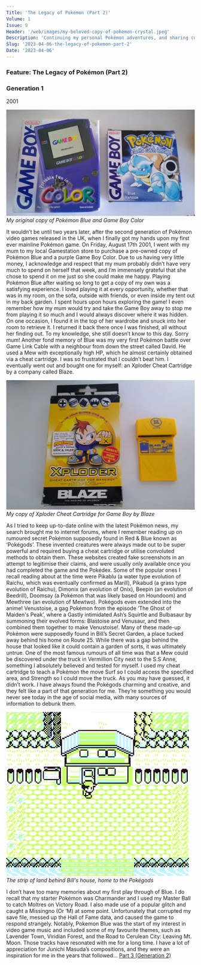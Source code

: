 ```yaml
---
Title: 'The Legacy of Pokémon (Part 2)'
Volume: 1
Issue: 9
Header: '/web/images/my-beloved-copy-of-pokemon-crystal.jpeg'
Description: 'Continuing my personal Pokémon adventures, and sharing current Pokémon news stories.'
Slug: '2023-04-06-the-legacy-of-pokemon-part-2'
Date: '2023-04-06'
---
```

### Feature: The Legacy of Pokémon (Part 2)
### Generation 1
2001

[![My original copy of Pokémon Blue and Game Boy Color](/web/images/my-original-copy-of-pokemon-blue-and-game-boy-color.jpeg)](/web/images/my-original-copy-of-pokemon-blue-and-game-boy-color.jpeg)*My original copy of Pokémon Blue and Game Boy Color*

It wouldn’t be until two years later, after the second generation of Pokémon video games released in the UK, when I finally got my hands upon my first ever mainline Pokémon game. On Friday, August 17th 2001, I went with my mum to my local Gamestation store to purchase a pre-owned copy of Pokémon Blue and a purple Game Boy Color. Due to us having very little money, I acknowledge and respect that my mum probably didn’t have very much to spend on herself that week, and I’m immensely grateful that she chose to spend it on me just so she could make me happy.
Playing Pokémon Blue after waiting so long to get a copy of my own was a satisfying experience. I loved playing it at every opportunity, whether that was in my room, on the sofa, outside with friends, or even inside my tent out in my back garden. I spent hours upon hours exploring the game! I even remember how my mum would try and take the Game Boy away to stop me from playing it so much and I would always discover where it was hidden. On one occasion, I found it in the top of her wardrobe and snuck into her room to retrieve it. I returned it back there once I was finished, all without her finding out. To my knowledge, she still doesn’t know to this day. Sorry mum!
Another fond memory of Blue was my very first Pokémon battle over Game Link Cable with a neighbour from down the street called David. He used a Mew with exceptionally high HP, which he almost certainly obtained via a cheat cartridge. I was so frustrated that I couldn’t beat him. I eventually went out and bought one for myself: an Xploder Cheat Cartridge by a company called Blaze.

[![My copy of Xploder Cheat Cartridge for Game Boy by Blaze](/web/images/my-copy-of-xploder-cheat-cartridge-for-game-boy-by-blaze.jpeg)](/web/images/my-copy-of-xploder-cheat-cartridge-for-game-boy-by-blaze.jpeg)*My copy of Xploder Cheat Cartridge for Game Boy by Blaze*

As I tried to keep up-to-date online with the latest Pokémon news, my search brought me to internet forums, where I remember reading up on rumoured secret Pokémon supposedly found in Red & Blue known as ‘Pokégods’. These invented creatures were always made out to be super powerful and required buying a cheat cartridge or utilise convoluted methods to obtain them. These websites created fake screenshots in an attempt to legitimise their claims, and were usually only available once you had completed the game and the Pokédex.
Some of the popular ones I recall reading about at the time were Pikablu (a water type evolution of Raichu, which was eventually confirmed as Marill), Pikabud (a grass type evolution of Raichu), Dimonix (an evolution of Onix), Beepin (an evolution of Beedrill), Doomsay (a Pokémon that was likely based on Houndoom) and Mewthree (an evolution of Mewtwo). Pokégods even extended into the anime! Venustoise, a gag Pokémon from the episode ‘The Ghost of Maiden's Peak’, where a Gastly intimidated Ash’s Squirtle and Bulbasaur by summoning their evolved forms: Blastoise and Venusaur, and then combined them together to make Venustoise!. Many of these made-up Pokémon were supposedly found in Bill’s Secret Garden, a place tucked away behind his home on Route 25. While there was a gap behind the house that looked like it could contain a garden of sorts, it was ultimately untrue.
One of the most famous rumours of all time was that a Mew could be discovered under the truck in Vermillion City next to the S.S Anne, something I absolutely believed and tested for myself. I used my cheat cartridge to teach a Pokémon the move Surf so I could access the specified area, and Strength so I could move the truck. As you may have guessed, it didn’t work. I have always found the Pokégods charming and creative, and they felt like a part of that generation for me. They’re something you would never see today in the age of social media, with many sources of information to debunk them.

[![The strip of land behind Bill's house, home to the Pokégods](/web/images/the-strip-of-land-behind-bills-house-home-to-the-pokegods.png)](/web/images/the-strip-of-land-behind-bills-house-home-to-the-pokegods.png)*The strip of land behind Bill's house, home to the Pokégods*

I don’t have too many memories about my first play through of Blue. I do recall that my starter Pokémon was Charmander and I used my Master Ball to catch Moltres on Victory Road. I also made use of a popular glitch and caught a Missingno (Or ‘M) at some point. Unfortunately that corrupted my save file, messed up the Hall of Fame data, and caused the game to respond strangely.
Notably, Pokemon Blue was the start of my interest in video game music and included some of my favourite themes, such as Lavender Town, Viridian Forest, and the Road to Cerulean City: Leaving Mt. Moon. Those tracks have resonated with me for a long time. I have a lot of appreciation for Junichi Masuda’s compositions, and they were an inspiration for me in the years that followed…
[Part 3 (Generation 2)](https://johto.substack.com/p/the-legacy-of-pokemon-part-3)